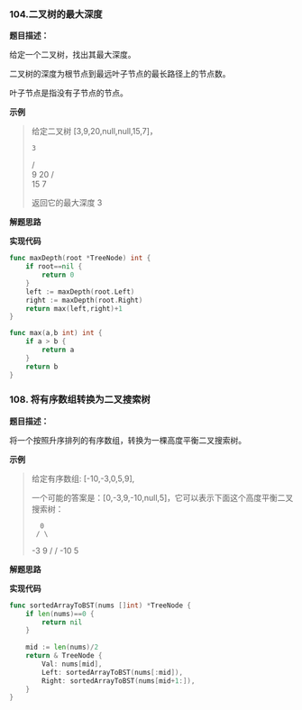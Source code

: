 ### 104.二叉树的最大深度

**题目描述：**

给定一个二叉树，找出其最大深度。

二叉树的深度为根节点到最远叶子节点的最长路径上的节点数。

叶子节点是指没有子节点的节点。

**示例**

> 给定二叉树 [3,9,20,null,null,15,7]，
>
>     3
>    / \
>   9  20
>     /  \
>    15   7
>
> 返回它的最大深度 3 

**解题思路**

**实现代码**

```go
func maxDepth(root *TreeNode) int {
    if root==nil {
        return 0
    }
    left := maxDepth(root.Left)
    right := maxDepth(root.Right)
    return max(left,right)+1
}

func max(a,b int) int {
    if a > b {
        return a
    }
    return b
}
```



### 108. 将有序数组转换为二叉搜索树

**题目描述：**

将一个按照升序排列的有序数组，转换为一棵高度平衡二叉搜索树。

**示例**

> 给定有序数组: [-10,-3,0,5,9],
>
> 一个可能的答案是：[0,-3,9,-10,null,5]，它可以表示下面这个高度平衡二叉搜索树：
>
>       0
>      / \
>    -3   9
>    /   /
>  -10  5

**解题思路**



**实现代码**

```go
func sortedArrayToBST(nums []int) *TreeNode {
    if len(nums)==0 {
        return nil
    }
    
    mid := len(nums)/2
    return & TreeNode {
        Val: nums[mid],
        Left: sortedArrayToBST(nums[:mid]),
        Right: sortedArrayToBST(nums[mid+1:]),
    }
}
```

